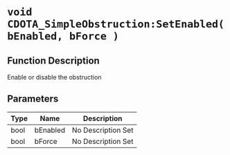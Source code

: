 # `void CDOTA_SimpleObstruction:SetEnabled(bEnabled, bForce )`
## Function Description
Enable or disable the obstruction
## Parameters
Type|Name|Description
--|--|--
bool|bEnabled|No Description Set
bool|bForce|No Description Set
